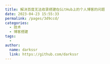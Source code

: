 ```yaml
---
title: 解决百度无法收录搭建在GitHub上的个人博客的问题
date: 2023-04-23 15:55:33
permalink: /pages/3d9ccd/
categories:
  - 技术
  - 博客搭建
tags:
  - 
author: 
  name: darkssr
  link: https://github.com/darkssr
---
```

